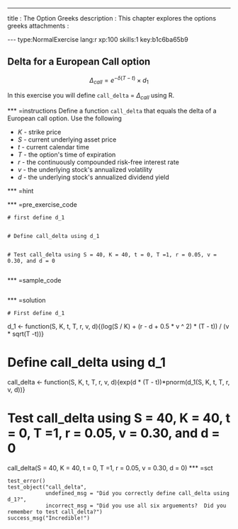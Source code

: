 ---
title       : The Option Greeks 
description : This chapter explores the options greeks
attachments :
  

--- type:NormalExercise lang:r xp:100 skills:1 key:b1c6ba65b9
## Delta for a European Call option

$$\Delta_{call} = e^{-\delta(T-t)} \times d_1$$

In this exercise you will define `call_delta` = $\Delta_{call}$ using R.


*** =instructions
Define a function `call_delta` that equals the delta of a European call option.  Use the following  

* $K$ - strike price
* $S$ - current underlying asset price
* $t$ - current calendar time
* $T$ - the option's time of expiration
* $r$ - the continuously compounded risk-free interest rate
* $v$ - the underlying stock's annualized volatility
* $d$ - the underlying stock's annualized dividend yield

*** =hint

*** =pre_exercise_code
```{r}
# first define d_1


# Define call_delta using d_1


# Test call_delta using S = 40, K = 40, t = 0, T =1, r = 0.05, v = 0.30, and d = 0


```

*** =sample_code
```{r}

```

*** =solution
```{r}
# First define d_1
```
d_1 <- function(S, K, t, T, r, v, d){(log(S / K) + (r - d + 0.5 * v ^ 2) * (T - t)) / (v * sqrt(T -t))}

# Define call_delta using d_1
call_delta <- function(S, K, t, T, r, v, d){exp(d * (T - t))*pnorm(d_1(S, K, t, T, r, v, d))}

# Test call_delta using S = 40, K = 40, t = 0, T =1, r = 0.05, v = 0.30, and d = 0
call_delta(S = 40, K = 40, t = 0, T =1, r = 0.05, v = 0.30, d = 0)
*** =sct
```{r}
test_error()
test_object("call_delta",
            undefined_msg = "Did you correctly define call_delta using d_1?",
            incorrect_msg = "Did you use all six arguements?  Did you remember to test call_delta?")
success_msg("Incredible!")
```
